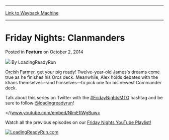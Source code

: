 
---
[Link to Wayback Machine](https://web.archive.org/web/20220819012215/https://magic.wizards.com/en/articles/archive/feature/friday-nights-clanmanders-2014-10-02)

[_metadata_:wayback_url]:- "https://magic.wizards.com/en/articles/archive/feature/friday-nights-clanmanders-2014-10-02"
[_metadata_:wayback_raw_url]:- "https://web.archive.org/web/20220819012215id_/https://magic.wizards.com/en/articles/archive/feature/friday-nights-clanmanders-2014-10-02"
[_metadata_:wayback_capture_timestamp]:- "2022-08-19 01:22:15+00:00"
[_metadata_:publish_date]:- "2014-10-02"
[_metadata_:description]:- "Dreams come true for James while Alex debates his next commander."
[_metadata_:generator]:- "Drupal 7 (http://drupal.org)"
---


Friday Nights: Clanmanders
==========================



 Posted in **Feature**
 on October 2, 2014 






![](https://media.magic.wizards.com/styles/auth_small/public/images/person/lrrbiopic.png)
By LoadingReadyRun











[Orcish Farmer](https://gatherer.wizards.com/Pages/Card/Details.aspx?name=Orcish+Farmer), get your pig ready! Twelve-year-old James's dreams come true as he finishes his Orcs deck. Meanwhile, Alex holds debates with the khans themselves—and himselves—to pick one for his newest Commander deck.


Talk about this series on Twitter with the [#FridayNightsMTG](https://twitter.com/hashtag/fridaynightsmtg) hashtag and be sure to follow [@loadingreadyrun](https://twitter.com/loadingreadyrun)!



<//www.youtube.com/embed/NlmEflWgBuw>

Watch all the previous episodes on our [Friday Nights YouTube Playlist!](https://www.youtube.com/watch?v=aWq6TUeAPjM&amp;list=PL3rP64NRtmbjJFGumln1bvmYHaqhxYvlt)

[![LoadingReadyRun.com](https://media.wizards.com/images/magic/daily/features/238d_lrr.png)](http://www.loadingreadyrun.com)





